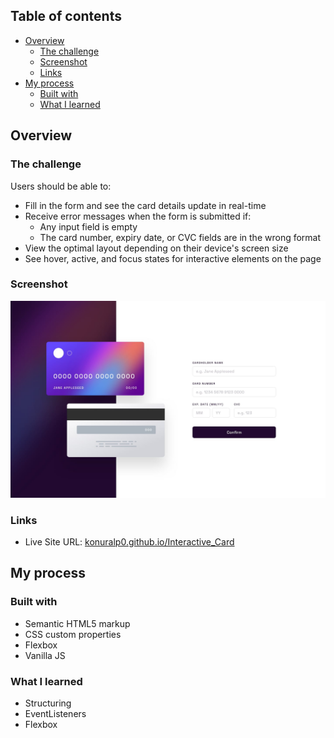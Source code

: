 

## Table of contents

- [Overview](#overview)
  - [The challenge](#the-challenge)
  - [Screenshot](#screenshot)
  - [Links](#links)
- [My process](#my-process)
  - [Built with](#built-with)
  - [What I learned](#what-i-learned)




## Overview

### The challenge

Users should be able to:

- Fill in the form and see the card details update in real-time
- Receive error messages when the form is submitted if:
  - Any input field is empty
  - The card number, expiry date, or CVC fields are in the wrong format
- View the optimal layout depending on their device's screen size
- See hover, active, and focus states for interactive elements on the page

### Screenshot

![Screenshot](./design/desktop-design.jpg)


### Links

- Live Site URL: [konuralp0.github.io/Interactive_Card]()

## My process

### Built with

- Semantic HTML5 markup
- CSS custom properties
- Flexbox
- Vanilla JS


### What I learned

- Structuring
- EventListeners
- Flexbox







